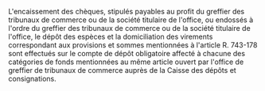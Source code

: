 L'encaissement des chèques, stipulés payables au profit du greffier des tribunaux de commerce ou de la société titulaire de l'office, ou endossés à l'ordre du greffier des tribunaux de commerce ou de la société titulaire de l'office, le dépôt des espèces et la domiciliation des virements correspondant aux provisions et sommes mentionnées à l'article R. 743-178 sont effectués sur le compte de dépôt obligatoire affecté à chacune des catégories de fonds mentionnées au même article ouvert par l'office de greffier de tribunaux de commerce auprès de la Caisse des dépôts et consignations.

